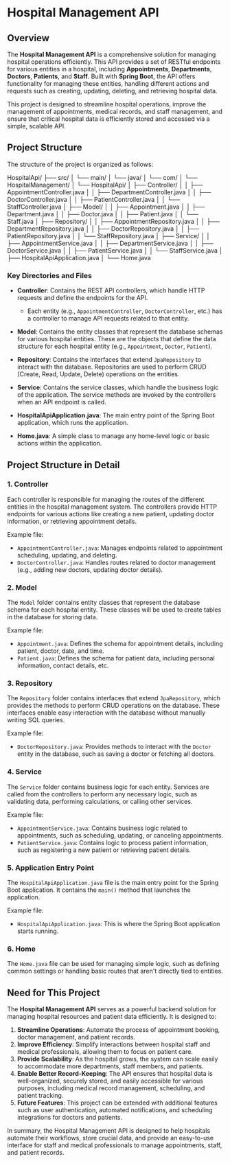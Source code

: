# Hospital Management API

## Overview
The **Hospital Management API** is a comprehensive solution for managing hospital operations efficiently. This API provides a set of RESTful endpoints for various entities in a hospital, including **Appointments**, **Departments**, **Doctors**, **Patients**, and **Staff**. Built with **Spring Boot**, the API offers functionality for managing these entities, handling different actions and requests such as creating, updating, deleting, and retrieving hospital data.

This project is designed to streamline hospital operations, improve the management of appointments, medical records, and staff management, and ensure that critical hospital data is efficiently stored and accessed via a simple, scalable API.

## Project Structure

The structure of the project is organized as follows:

  HospitalApi/ ├── src/ │ └── main/ │ └── java/ │ └── com/ │ └── HospitalManagement/ │ └── HospitalApi/ │ ├── Controller/ │ │ ├── AppointmentController.java │ │ ├── DepartmentController.java │ │ ├── DoctorController.java │ │ ├── PatientController.java │ │ └── StaffController.java │ ├── Model/ │ │ ├── Appointment.java │ │ ├── Department.java │ │ ├── Doctor.java │ │ ├── Patient.java │ │ └── Staff.java │ ├── Repository/ │ │ ├── AppointmentRepository.java │ │ ├── DepartmentRepository.java │ │ ├── DoctorRepository.java │ │ ├── PatientRepository.java │ │ └── StaffRepository.java │ ├── Service/ │ │ ├── AppointmentService.java │ │ ├── DepartmentService.java │ │ ├── DoctorService.java │ │ ├── PatientService.java │ │ └── StaffService.java │ ├── HospitalApiApplication.java │ └── Home.java


 ### Key Directories and Files

- **Controller**: Contains the REST API controllers, which handle HTTP requests and define the endpoints for the API.
  - Each entity (e.g., `AppointmentController`, `DoctorController`, etc.) has a controller to manage API requests related to that entity.

- **Model**: Contains the entity classes that represent the database schemas for various hospital entities. These are the objects that define the data structure for each hospital entity (e.g., `Appointment`, `Doctor`, `Patient`).

- **Repository**: Contains the interfaces that extend `JpaRepository` to interact with the database. Repositories are used to perform CRUD (Create, Read, Update, Delete) operations on the entities.

- **Service**: Contains the service classes, which handle the business logic of the application. The service methods are invoked by the controllers when an API endpoint is called.

- **HospitalApiApplication.java**: The main entry point of the Spring Boot application, which runs the application.

- **Home.java**: A simple class to manage any home-level logic or basic actions within the application.

## Project Structure in Detail

### 1. **Controller**
Each controller is responsible for managing the routes of the different entities in the hospital management system. The controllers provide HTTP endpoints for various actions like creating a new patient, updating doctor information, or retrieving appointment details.

Example file:
- `AppointmentController.java`: Manages endpoints related to appointment scheduling, updating, and deleting.
- `DoctorController.java`: Handles routes related to doctor management (e.g., adding new doctors, updating doctor details).

### 2. **Model**
The `Model` folder contains entity classes that represent the database schema for each hospital entity. These classes will be used to create tables in the database for storing data.

Example file:
- `Appointment.java`: Defines the schema for appointment details, including patient, doctor, date, and time.
- `Patient.java`: Defines the schema for patient data, including personal information, contact details, etc.

### 3. **Repository**
The `Repository` folder contains interfaces that extend `JpaRepository`, which provides the methods to perform CRUD operations on the database. These interfaces enable easy interaction with the database without manually writing SQL queries.

Example file:
- `DoctorRepository.java`: Provides methods to interact with the `Doctor` entity in the database, such as saving a doctor or fetching all doctors.

### 4. **Service**
The `Service` folder contains business logic for each entity. Services are called from the controllers to perform any necessary logic, such as validating data, performing calculations, or calling other services.

Example file:
- `AppointmentService.java`: Contains business logic related to appointments, such as scheduling, updating, or canceling appointments.
- `PatientService.java`: Contains logic to process patient information, such as registering a new patient or retrieving patient details.

### 5. **Application Entry Point**
The `HospitalApiApplication.java` file is the main entry point for the Spring Boot application. It contains the `main()` method that launches the application.

Example file:
- `HospitalApiApplication.java`: This is where the Spring Boot application starts running.

### 6. **Home**
The `Home.java` file can be used for managing simple logic, such as defining common settings or handling basic routes that aren't directly tied to entities.

## Need for This Project

The **Hospital Management API** serves as a powerful backend solution for managing hospital resources and patient data efficiently. It is designed to:

1. **Streamline Operations**: Automate the process of appointment booking, doctor management, and patient records.
2. **Improve Efficiency**: Simplify interactions between hospital staff and medical professionals, allowing them to focus on patient care.
3. **Provide Scalability**: As the hospital grows, the system can scale easily to accommodate more departments, staff members, and patients.
4. **Enable Better Record-Keeping**: The API ensures that hospital data is well-organized, securely stored, and easily accessible for various purposes, including medical record management, scheduling, and patient tracking.
5. **Future Features**: This project can be extended with additional features such as user authentication, automated notifications, and scheduling integrations for doctors and patients.

In summary, the Hospital Management API is designed to help hospitals automate their workflows, store crucial data, and provide an easy-to-use interface for staff and medical professionals to manage appointments, staff, and patient records.
